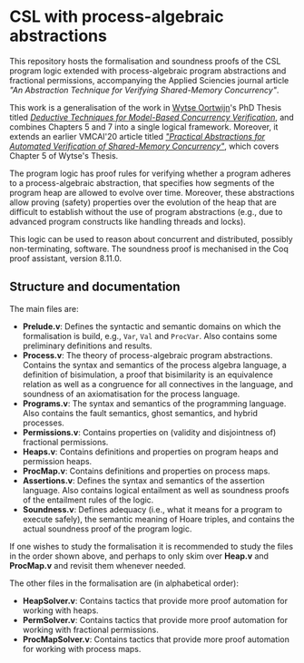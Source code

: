 # CSL with process-algebraic abstractions
This repository hosts the formalisation and soundness proofs of the CSL program logic extended with process-algebraic program abstractions and fractional permissions, accompanying the Applied Sciencies journal article *"An Abstraction Technique for Verifying Shared-Memory Concurrency"*. 

This work is a generalisation of the work in [Wytse Oortwijn](https://www.pm.inf.ethz.ch/people/personal/woortwijn-pers.html)'s PhD Thesis titled [*Deductive Techniques for Model-Based Concurrency Verification*](https://doi.org/10.3990/1.9789036548984), and combines Chapters 5 and 7 into a single logical framework. Moreover, it extends an earlier VMCAI'20 article titled [*"Practical Abstractions for Automated Verification of Shared-Memory Concurrency"*](https://doi.org/10.1007/978-3-030-39322-9_19), which covers Chapter 5 of Wytse's Thesis.

The program logic has proof rules for verifying whether a program adheres to a process-algebraic abstraction, that specifies how segments of the program heap are allowed to evolve over time. Moreover, these abstractions allow proving (safety) properties over the evolution of the heap that are difficult to establish without the use of program abstractions (e.g., due to advanced program constructs like handling threads and locks).

This logic can be used to reason about concurrent and distributed, possibly non-terminating, software. The soundness proof is mechanised in the Coq proof assistant, version 8.11.0.



## Structure and documentation

The main files are:

- **Prelude.v**: Defines the syntactic and semantic domains on which the formalisation is build, e.g., `Var`, `Val` and `ProcVar`. Also contains some preliminary definitions and results.
- **Process.v**: The theory of process-algebraic program abstractions. Contains the syntax and semantics of the process algebra language, a definition of bisimulation, a proof that bisimilarity is an equivalence relation as well as a congruence for all connectives in the language, and soundness of an axiomatisation for the process language.
- **Programs.v**: The syntax and semantics of the programming language. Also contains the fault semantics, ghost semantics, and hybrid processes.
- **Permissions.v**: Contains properties on (validity and disjointness of) fractional permissions.
- **Heaps.v**: Contains definitions and properties on program heaps and permission heaps.
- **ProcMap.v**: Contains definitions and properties on process maps.
- **Assertions.v**: Defines the syntax and semantics of the assertion language. Also contains logical entailment as well as soundness proofs of the entailment rules of the logic.
- **Soundness.v**: Defines adequacy (i.e., what it means for a program to execute safely), the semantic meaning of Hoare triples, and contains the actual soundness proof of the program logic.

If one wishes to study the formalisation it is recommended to study the files in the order shown above, and perhaps to only skim over **Heap.v** and **ProcMap.v** and revisit them whenever needed.

The other files in the formalisation are (in alphabetical order):

- **HeapSolver.v**: Contains tactics that provide more proof automation for working with heaps.
- **PermSolver.v**: Contains tactics that provide more proof automation for working with fractional permissions.
- **ProcMapSolver.v**: Contains tactics that provide more proof automation for working with process maps.
